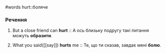 #words 
hurt::боляче
<!--SR:!2023-01-05,33,250-->
### Речення
1. But a close friend can **hurt** :: А ось близьку подругу такі питання можуть **образити**.
<!--SR:!2022-11-13,3,250-->
2. What you said([[say]]) **hurts** me :: Те, що ти сказав, завдає мені **болю**.
<!--SR:!2023-02-22,81,270-->